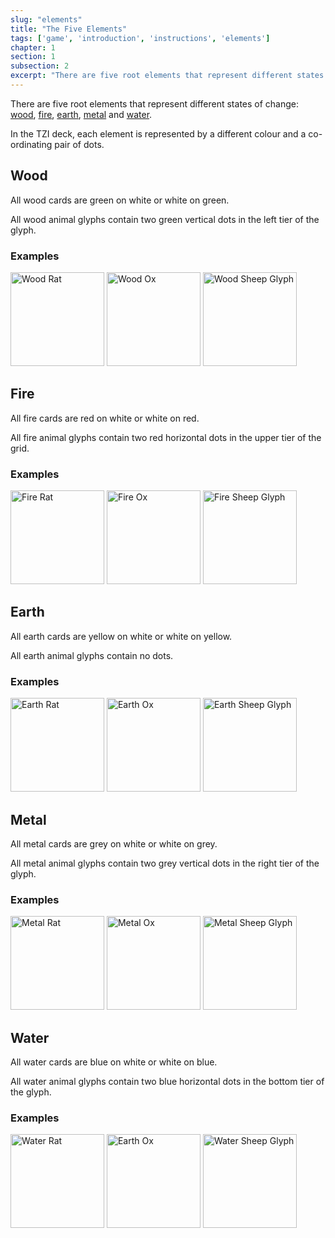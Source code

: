 ```yaml
---
slug: "elements"
title: "The Five Elements"
tags: ['game', 'introduction', 'instructions', 'elements']
chapter: 1
section: 1
subsection: 2
excerpt: "There are five root elements that represent different states of change."
---
```

There are five root elements that represent different states of change: [wood](#wood "Wood"), [fire](#fire "Fire"), [earth](#earth "Earth"), [metal](#metal "Metal") and [water](#water "Water"). 

In the TZI deck, each element is represented by a different colour and a co-ordinating pair of dots.

<div id="wood">

## Wood
All wood cards are green on white or white on green. 

All wood animal glyphs contain two green vertical dots in the left tier of the glyph.

### Examples

<img alt="Wood Rat" src="images/01_wood_rat_card.png" width="150px"/>
<img alt="Wood Ox" src="images/02_wood_ox_card.png" width="150px"/>
<img alt="Wood Sheep Glyph" src="images/32_wood_sheep_bw_glyph.png" width="150px"/>

</div>

<div id="fire">

## Fire
All fire cards are red on white or white on red. 

All fire animal glyphs contain two red horizontal dots in the upper tier of the grid.

### Examples

<img alt="Fire Rat" src="images/13_fire_rat_card.png" width="150px"/>
<img alt="Fire Ox" src="images/14_fire_ox_card.png" width="150px"/>
<img alt="Fire Sheep Glyph" src="images/44_fire_sheep_bw_glyph.png" width="150px"/>

</div>

<div id="earth">

## Earth
All earth cards are yellow on white or white on yellow. 

All earth animal glyphs contain no dots.

### Examples

<img alt="Earth Rat" src="images/25_earth_rat_card.png" width="150px"/>
<img alt="Earth Ox" src="images/26_earth_ox_card.png" width="150px"/>
<img alt="Earth Sheep Glyph" src="images/56_earth_sheep_bw_glyph.png" width="150px"/>

</div>

<div id="metal">

## Metal

All metal cards are grey on white or white on grey. 

All metal animal glyphs contain two grey vertical dots in the right tier of the glyph.

### Examples

<img alt="Metal Rat" src="images/37_metal_rat_card.png" width="150px"/>
<img alt="Metal Ox" src="images/38_metal_ox_card.png" width="150px"/>
<img alt="Metal Sheep Glyph" src="images/08_metal_sheep_bw_glyph.png" width="150px"/>

</div>

<div id="water">

## Water
All water cards are blue on white or white on blue.

All water animal glyphs contain two blue horizontal dots in the bottom tier of the glyph.

### Examples

<img alt="Water Rat" src="images/49_water_rat_card.png" width="150px"/>
<img alt="Earth Ox" src="images/50_water_ox_card.png" width="150px"/>
<img alt="Water Sheep Glyph" src="images/20_water_sheep_bw_glyph.png" width="150px"/>

</div>